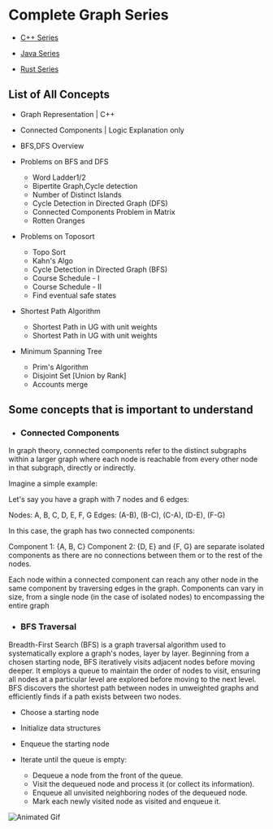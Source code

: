 # Complete Graph Series
- [C++ Series](https://github.com/BibhabenduMukherjee/Graphs/tree/main/graphCppVersion)

- [Java Series](https://github.com/BibhabenduMukherjee/Graphs/tree/main/graphJavaVersion)

- [Rust Series](https://github.com/BibhabenduMukherjee/Graphs/tree/main/graphRustVersion)


## List of All Concepts
- Graph Representation | C++
- Connected Components | Logic Explanation only
- BFS,DFS Overview
- Problems on BFS and DFS 
  - Word Ladder1/2
  - Bipertite Graph,Cycle detection
  - Number of Distinct Islands 
  - Cycle Detection in Directed Graph (DFS)
  - Connected Components Problem in Matrix
  - Rotten Oranges
- Problems on Toposort
  - Topo Sort
  - Kahn's Algo
  - Cycle Detection in Directed Graph (BFS)
  - Course Schedule - I
  - Course Schedule - II
  - Find eventual safe states
- Shortest Path Algorithm 
  - Shortest Path in UG with unit weights
  - Shortest Path in UG with unit weights

- Minimum Spanning Tree 
  - Prim's Algorithm
  - Disjoint Set [Union by Rank]
  - Accounts merge



## Some concepts that is important to understand 
 - ### Connected Components 
  In graph theory, connected components refer to the distinct subgraphs within a larger graph where each node is reachable from every other node in that subgraph, directly or indirectly.

  Imagine a simple example:

  Let's say you have a graph with 7 nodes and 6 edges:

  Nodes: A, B, C, D, E, F, G
  Edges: (A-B), (B-C), (C-A), (D-E), (F-G)

  In this case, the graph has two connected components:

Component 1: {A, B, C}
Component 2: {D, E} and {F, G} are separate isolated components as there are no connections between them or to the rest of the nodes.
 
Each node within a connected component can reach any other node in the same component by traversing edges in the graph. Components can vary in size, from a single node (in the case of isolated nodes) to encompassing the entire graph

- ###  BFS Traversal 

Breadth-First Search (BFS) is a graph traversal algorithm used to systematically explore a graph's nodes, layer by layer. Beginning from a chosen starting node, BFS iteratively visits adjacent nodes before moving deeper. It employs a queue to maintain the order of nodes to visit, ensuring all nodes at a particular level are explored before moving to the next level. BFS discovers the shortest path between nodes in unweighted graphs and efficiently finds if a path exists between two nodes.

   - Choose a starting node
   - Initialize data structures
   - Enqueue the starting node 
   - Iterate until the queue is empty:

     - Dequeue a node from the front of the queue.
     - Visit the dequeued node and process it (or collect its information).
     - Enqueue all unvisited neighboring nodes of the dequeued node.
     - Mark each newly visited node as visited and enqueue it.

![Animated Gif](https://lh5.googleusercontent.com/JKY4V8OZEs5L68Mh2ZY5ZqiqGkaj8esWnTEUwEdygFQdRFowh7aCWpibaPRqkcR3SHBh2Q4Io856f2fAzM5Ae3nD2uLj7AEU3NnQfZ55E2ni0EzXceoVTJtHzqGlUhQ9-izy5Y0v1DK0xIQ4vUxs9Ds)